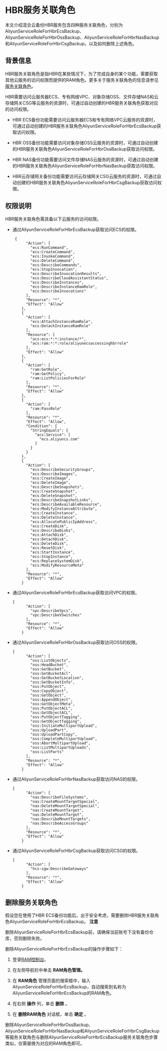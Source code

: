 HBR服务关联角色 
==============================

本文介绍混合云备份HBR服务包含四种服务关联角色，分别为AliyunServiceRoleForHbrEcsBackup、AliyunServiceRoleForHbrOssBackup、AliyunServiceRoleForHbrNasBackup和AliyunServiceRoleForHbrCsgBackup，以及如何删除上述角色。

背景信息 
-------------------------

HBR服务关联角色是指HBR在某些情况下，为了完成自身的某个功能，需要获取其他云服务的访问权限而提供的RAM角色。更多关于服务关联角色的信息请参见[服务关联角色](/intl.zh-CN/角色管理/服务关联角色.md)。

HBR需要访问云服务器ECS、专有网络VPC、对象存储OSS、文件存储NAS和云存储网关CSG等云服务的资源时，可通过自动创建的HBR服务关联角色获取对应的访问权限。

* HBR ECS备份功能需要访问云服务器ECS和专有网络VPC云服务的资源时，可通过自动创建的HBR服务关联角色AliyunServiceRoleForHbrEcsBackup获取访问权限。

  

* HBR OSS备份功能需要访问对象存储OSS云服务的资源时，可通过自动创建的HBR服务关联角色AliyunServiceRoleForHbrOssBackup获取访问权限。

  

* HBR NAS备份功能需要访问文件存储NAS云服务的资源时，可通过自动创建的HBR服务关联角色AliyunServiceRoleForHbrNasBackup获取访问权限。

  

* HBR云存储网关备份功能需要访问云存储网关CSG云服务的资源时，可通过自动创建的HBR服务关联角色AliyunServiceRoleForHbrCsgBackup获取访问权限。

  




权限说明 
-------------------------

HBR服务关联角色需具备以下云服务的访问权限。

* 通过AliyunServiceRoleForHbrEcsBackup获取访问ECS的权限。

       {
            "Action": [
              "ecs:RunCommand",
              "ecs:CreateCommand",
              "ecs:InvokeCommand",
              "ecs:DeleteCommand",
              "ecs:DescribeCommands",
              "ecs:StopInvocation",
              "ecs:DescribeInvocationResults",
              "ecs:DescribeCloudAssistantStatus",
              "ecs:DescribeInstances",
              "ecs:DescribeInstanceRamRole",
              "ecs:DescribeInvocations"
            ],
            "Resource": "*",
            "Effect": "Allow"
          },
          {
            "Action": [
              "ecs:AttachInstanceRamRole",
              "ecs:DetachInstanceRamRole"
            ],
            "Resource": [
              "acs:ecs:*:*:instance/*",
              "acs:ram:*:*:role/aliyunecsaccessinghbrrole"
            ],
            "Effect": "Allow"
          },
          {
            "Action": [
              "ram:GetRole",
              "ram:GetPolicy",
              "ram:ListPoliciesForRole"
            ],
            "Resource": "*",
            "Effect": "Allow"
          },
          {
            "Action": [
              "ram:PassRole"
            ],
            "Resource": "*",
            "Effect": "Allow",
            "Condition": {
              "StringEquals": {
                "acs:Service": [
                  "ecs.aliyuncs.com"
                ]
              }
            }
          },
          {
            "Action": [
              "ecs:DescribeSecurityGroups",
              "ecs:DescribeImages",
              "ecs:CreateImage",
              "ecs:DeleteImage",
              "ecs:DescribeSnapshots",
              "ecs:CreateSnapshot",
              "ecs:DeleteSnapshot",
              "ecs:DescribeSnapshotLinks",
              "ecs:DescribeAvailableResource",
              "ecs:ModifyInstanceAttribute",
              "ecs:CreateInstance",
              "ecs:DeleteInstance",
              "ecs:AllocatePublicIpAddress",
              "ecs:CreateDisk",
              "ecs:DescribeDisks",
              "ecs:AttachDisk",
              "ecs:DetachDisk",
              "ecs:DeleteDisk",
              "ecs:ResetDisk",
              "ecs:StartInstance",
              "ecs:StopInstance",
              "ecs:ReplaceSystemDisk",
              "ecs:ModifyResourceMeta"
            ],
            "Resource": "*",
            "Effect": "Allow"
          }

  

  

* 通过AliyunServiceRoleForHbrEcsBackup获取访问VPC的权限。

      {
            "Action": [
              "vpc:DescribeVpcs",
              "vpc:DescribeVSwitches"
            ],
            "Resource": "*",
            "Effect": "Allow"
          }

  

  

* 通过AliyunServiceRoleForHbrOssBackup获取访问OSS的权限。

      {
            "Action": [
              "oss:ListObjects",
              "oss:HeadBucket",
              "oss:GetBucket",
              "oss:GetBucketAcl",
              "oss:GetBucketLocation",
              "oss:GetBucketInfo",
              "oss:PutObject",
              "oss:CopyObject",
              "oss:GetObject",
              "oss:AppendObject",
              "oss:GetObjectMeta",
              "oss:PutObjectACL",
              "oss:GetObjectACL",
              "oss:PutObjectTagging",
              "oss:GetObjectTagging",
              "oss:InitiateMultipartUpload",
              "oss:UploadPart",
              "oss:UploadPartCopy",
              "oss:CompleteMultipartUpload",
              "oss:AbortMultipartUpload",
              "oss:ListMultipartUploads",
              "oss:ListParts"
            ],
            "Resource": "*",
            "Effect": "Allow"
          }

  

  

* 通过AliyunServiceRoleForHbrNasBackup获取访问NAS的权限。

      {
            "Action": [
              "nas:DescribeFileSystems",
              "nas:CreateMountTargetSpecial",
              "nas:DeleteMountTargetSpecial",
              "nas:CreateMountTarget",
              "nas:DeleteMountTarget",
              "nas:DescribeMountTargets",
              "nas:DescribeAccessGroups"
            ],
            "Resource": "*",
            "Effect": "Allow"
          }

  

  

* 通过AliyunServiceRoleForHbrCsgBackup获取访问CSG的权限。

      {
            "Action": [
              "hcs-sgw:DescribeGateways"
            ],
            "Resource": "*",
            "Effect": "Allow"
          }

  




删除服务关联角色 
-----------------------------

假设您在使用了HBR ECS备份功能后，出于安全考虑，需要删除HBR服务关联角色AliyunServiceRoleForHbrEcsBackup。
**注意**

删除AliyunServiceRoleForHbrEcsBackup前，请确保当前账号下没有备份仓库，否则删除失败。

删除AliyunServiceRoleForHbrEcsBackup的操作步骤如下：

1. 登录[RAM控制台](http://ram.console.aliyun.com)。

   

2. 在左侧导航栏中单击 **RAM角色管理。**

   

3. 在 **RAM角色** 管理页面的搜索框中，输入AliyunServiceRoleForHbrEcsBackup，自动搜索到名称为AliyunServiceRoleForHbrEcsBackup的RAM角色。

   

4. 在右侧 **操作** 列，单击 **删除** 。

   

5. 在 **删除RAM角色** 对话框，单击 **确定** 。

   




删除AliyunServiceRoleForHbrOssBackup、AliyunServiceRoleForHbrNasBackup和AliyunServiceRoleForHbrCsgBackup等服务关联角色与删除AliyunServiceRoleForHbrEcsBackup服务关联角色步骤类似，仅需替换为对应的RAM角色即可。
